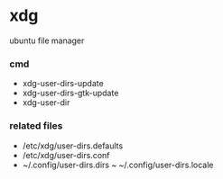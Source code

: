 # xdg

ubuntu file manager


### cmd
- xdg-user-dirs-update
- xdg-user-dirs-gtk-update
- xdg-user-dir

### related files
- /etc/xdg/user-dirs.defaults
- /etc/xdg/user-dirs.conf
- ~/.config/user-dirs.dirs
~ ~/.config/user-dirs.locale

